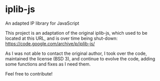# iplib-js
An adapted IP library for JavaScript

This project is an adaptation of the original iplib-js, which used to be located at this URL, and is over time being shut-down:
https://code.google.com/archive/p/iplib-js/

As I was not able to contact the original author, I took over the code, maintained the license (BSD 3), and continue to evolve the code, adding some functions and fixes as I need them.

Feel free to contribute!
